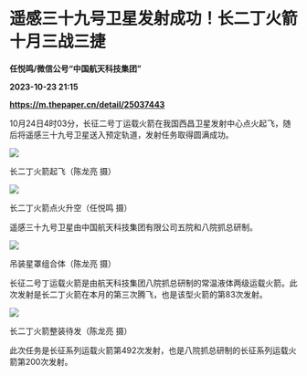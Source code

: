 # 遥感三十九号卫星发射成功！长二丁火箭十月三战三捷
**任悦鸣/微信公号“中国航天科技集团”**

**2023-10-23 21:15**

**https://m.thepaper.cn/detail/25037443**

10月24日4时03分，长征二号丁运载火箭在我国西昌卫星发射中心点火起飞，随后将遥感三十九号卫星送入预定轨道，发射任务取得圆满成功。

![](https://imagecloud.thepaper.cn/thepaper/image/275/365/112.jpg)

长二丁火箭起飞（陈龙亮 摄）

![](https://imagecloud.thepaper.cn/thepaper/image/275/365/113.gif)

长二丁火箭点火升空（任悦鸣 摄）

遥感三十九号卫星由中国航天科技集团有限公司五院和八院抓总研制。

![](https://imagecloud.thepaper.cn/thepaper/image/275/365/126.jpg)

吊装星罩组合体（陈龙亮 摄）

长征二号丁运载火箭是由航天科技集团八院抓总研制的常温液体两级运载火箭。此次发射是长二丁火箭在本月的第三次腾飞，也是该型火箭的第83次发射。

![](https://imagecloud.thepaper.cn/thepaper/image/275/365/132.jpg)

长二丁火箭整装待发（陈龙亮 摄）

此次任务是长征系列运载火箭第492次发射，也是八院抓总研制的长征系列运载火箭第200次发射。